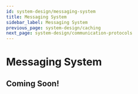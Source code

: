 ```yaml
---
id: system-design/messaging-system
title: Messaging System
sidebar_label: Messaging System
previous_page: system-design/caching
next_page: system-design/communication-protocols
---
```


# Messaging System

## Coming Soon!